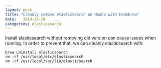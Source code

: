 ```yaml
---
layout: post
title: "Cleanly remove elasticsearch on MacOS with homebrew"
date:   2019-12-26
categories: elasticsearch
---
```


Install elasticsearch without removing old version can cause issues when
running. In order to prevent that, we can cleanly elasticsearch with:

```
brew uninstall elasticsearch
rm -rf /usr/local/etc/elasticsearch
rm -rf /usr/local/var/lib/elasticsearch
```
